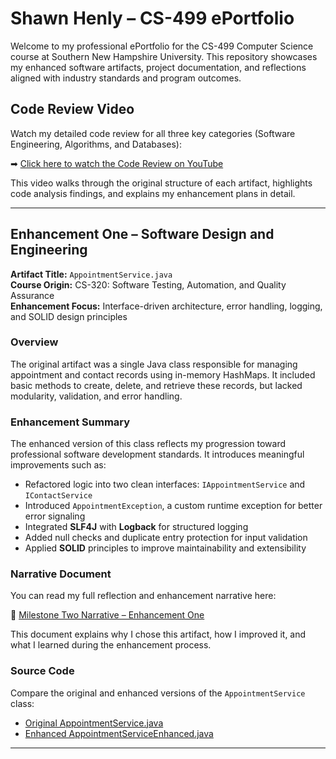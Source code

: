 # Shawn Henly – CS-499 ePortfolio

Welcome to my professional ePortfolio for the CS-499 Computer Science course at Southern New Hampshire University. This repository showcases my enhanced software artifacts, project documentation, and reflections aligned with industry standards and program outcomes.

## Code Review Video

Watch my detailed code review for all three key categories (Software Engineering, Algorithms, and Databases):

➡ [Click here to watch the Code Review on YouTube](https://youtu.be/aB0SDyJuNUE)

This video walks through the original structure of each artifact, highlights code analysis findings, and explains my enhancement plans in detail.

---

## Enhancement One – Software Design and Engineering

**Artifact Title:** `AppointmentService.java`  
**Course Origin:** CS-320: Software Testing, Automation, and Quality Assurance  
**Enhancement Focus:** Interface-driven architecture, error handling, logging, and SOLID design principles

### Overview

The original artifact was a single Java class responsible for managing appointment and contact records using in-memory HashMaps. It included basic methods to create, delete, and retrieve these records, but lacked modularity, validation, and error handling.

### Enhancement Summary

The enhanced version of this class reflects my progression toward professional software development standards. It introduces meaningful improvements such as:

- Refactored logic into two clean interfaces: `IAppointmentService` and `IContactService`
- Introduced `AppointmentException`, a custom runtime exception for better error signaling
- Integrated **SLF4J** with **Logback** for structured logging
- Added null checks and duplicate entry protection for input validation
- Applied **SOLID** principles to improve maintainability and extensibility

### Narrative Document

You can read my full reflection and enhancement narrative here:

📘 [Milestone Two Narrative – Enhancement One](https://github.com/ItsShawn/shawnhenly/blob/main/CS-499%20Milestone%202%20Enhancement%20One/CS-499%20Milestone%20Two.docx)

This document explains why I chose this artifact, how I improved it, and what I learned during the enhancement process.

### Source Code

Compare the original and enhanced versions of the `AppointmentService` class:

- [Original AppointmentService.java](https://github.com/ItsShawn/shawnhenly/blob/main/CS-499%20Milestone%202%20Enhancement%20One/AppointmentService.java)
- [Enhanced AppointmentServiceEnhanced.java](https://github.com/ItsShawn/shawnhenly/blob/main/CS-499%20Milestone%202%20Enhancement%20One/AppointmentServiceEnhanced.java)

---

